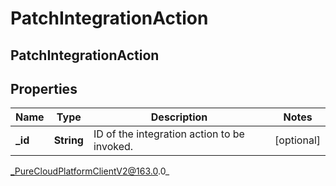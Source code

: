 # PatchIntegrationAction

## PatchIntegrationAction

## Properties

|Name | Type | Description | Notes|
|------------ | ------------- | ------------- | -------------|
| **_id** | **String** | ID of the integration action to be invoked. | [optional] |



_PureCloudPlatformClientV2@163.0.0_
